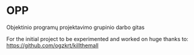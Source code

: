 # OPP
Objektinio programų projektavimo grupinio darbo gitas


For the initial project to be experimented and worked on huge thanks to:
https://github.com/ogzkrt/killthemall
